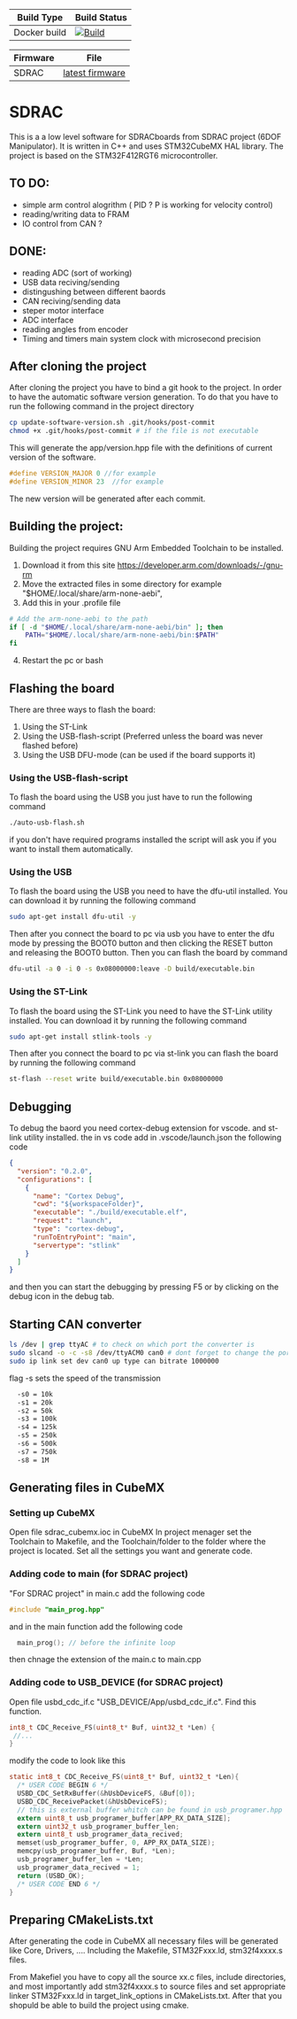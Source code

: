 
<!-- <img align="right" src="https://github.com/X-Lemon-X/sdrac_software_low/actions/workflows/cmake-build.yml/badge.svg" /> -->

| Build Type | Build Status |
|-|-|
| Docker build | [![Build](https://github.com/X-Lemon-X/sdrac_software_low/actions/workflows/cmake-build.yml/badge.svg)](https://github.com/X-Lemon-X/sdrac_software_low/actions/workflows/cmake-build.yml) |

<!-- <img align="right" src="https://github.com/X-Lemon-X/sdrac_software_low/actions/workflows/cmake-build.yml/badge.svg" /> -->

| Firmware | File |
|-|-|
| SDRAC | [latest firmware](https://github.com/X-Lemon-X/sdrac_software_low/releases/latest) |



# SDRAC
This is a a low level software for SDRACboards from SDRAC project (6DOF Manipulator). It is written in C++ and uses STM32CubeMX HAL library.
The project is based on the STM32F412RGT6 microcontroller.

## TO DO:
 - simple arm control alogrithm ( PID ?  P is working for velocity control)
 - reading/writing data to FRAM
 - IO control from CAN ?
## DONE:
 - reading ADC (sort of working)
 - USB data reciving/sending
 - distingushing between different baords
 - CAN reciving/sending data
 - steper motor interface
 - ADC interface
 - reading angles from encoder
 - Timing and timers main system clock with microsecond precision


## After cloning the project
After cloning the project you have to bind a git hook to the project. In order to have the automatic software version generation.
To do that you have to run the following command in the project directory
```bash
cp update-software-version.sh .git/hooks/post-commit
chmod +x .git/hooks/post-commit # if the file is not executable
```
This will generate the app/version.hpp file with the definitions of current version of the software.
```cpp
#define VERSION_MAJOR 0 //for example
#define VERSION_MINOR 23  //for example
```
The new version will be generated after each commit.

## Building the project:
Building the project requires GNU Arm Embedded Toolchain to be installed.
1. Download it from this site https://developer.arm.com/downloads/-/gnu-rm 
2. Move the extracted files in some directory for example "$HOME/.local/share/arm-none-aebi", 
3. Add this in your .profile file 
```bash
# Add the arm-none-aebi to the path
if [ -d "$HOME/.local/share/arm-none-aebi/bin" ]; then
    PATH="$HOME/.local/share/arm-none-aebi/bin:$PATH" 
fi
```
4. Restart the pc or bash

## Flashing the board
There are three ways to flash the board:
1. Using the ST-Link
2. Using the USB-flash-script (Preferred unless the board was never flashed before)
3. Using the USB DFU-mode (can be used if the board supports it)
### Using the USB-flash-script 
To flash the board using the USB you just have to run the following command
```bash
./auto-usb-flash.sh
```
if you don't have required programs installed the script will ask you if you want to install them automatically.

### Using the USB
To flash the board using the USB you need to have the dfu-util installed.
You can download it by running the following command
```bash
sudo apt-get install dfu-util -y
```
Then after you connect the board to pc via usb you have to enter the dfu mode by pressing the BOOT0 button and then clicking the RESET button and releasing the BOOT0 button.
Then you can flash the board by command
```bash
dfu-util -a 0 -i 0 -s 0x08000000:leave -D build/executable.bin
```

### Using the ST-Link
To flash the board using the ST-Link you need to have the ST-Link utility installed. 
You can download it by running the following command
```bash
sudo apt-get install stlink-tools -y
```
Then after you connect the board to pc via st-link you can flash the board by running the following command
```bash
st-flash --reset write build/executable.bin 0x08000000
```

## Debugging
To debug the baord you need cortex-debug extension for vscode.
and st-link utility installed.
the in vs code add in .vscode/launch.json the following code
```json
{
  "version": "0.2.0",
  "configurations": [
    {
      "name": "Cortex Debug",
      "cwd": "${workspaceFolder}",
      "executable": "./build/executable.elf",
      "request": "launch",
      "type": "cortex-debug",
      "runToEntryPoint": "main",
      "servertype": "stlink"
    }
  ]
}
```
and then you can start the debugging by pressing F5 or by clicking on the debug icon in the debug tab.

## Starting CAN converter
```bash
ls /dev | grep ttyAC # to check on which port the converter is
sudo slcand -o -c -s8 /dev/ttyACM0 can0 # dont forget to change the port
sudo ip link set dev can0 up type can bitrate 1000000 
```
flag -s sets the speed of the transmission
```bash
  -s0 = 10k
  -s1 = 20k
  -s2 = 50k
  -s3 = 100k
  -s4 = 125k
  -s5 = 250k
  -s6 = 500k
  -s7 = 750k
  -s8 = 1M
```

## Generating files in CubeMX
### Setting up CubeMX
Open file sdrac_cubemx.ioc in CubeMX
In project menager set the Toolchain to Makefile, and the Toolchain/folder to the folder where the project is located.
Set all the settings you want and generate code.

### Adding code to main (for SDRAC project)
"For SDRAC project"
in main.c add the following code
```c
#include "main_prog.hpp"
```
and in the main function add the following code
```c
  main_prog(); // before the infinite loop
```
then chnage the extension of the main.c to main.cpp


### Adding code to USB_DEVICE (for SDRAC project)
Open file usbd_cdc_if.c "USB_DEVICE/App/usbd_cdc_if.c".
Find this function. 
 ```c
 int8_t CDC_Receive_FS(uint8_t* Buf, uint32_t *Len) {
  //...
 }
 ```
 modify the code to look like this
```c
static int8_t CDC_Receive_FS(uint8_t* Buf, uint32_t *Len){
  /* USER CODE BEGIN 6 */
  USBD_CDC_SetRxBuffer(&hUsbDeviceFS, &Buf[0]);
  USBD_CDC_ReceivePacket(&hUsbDeviceFS);
  // this is external buffer whitch can be found in usb_programer.hpp
  extern uint8_t usb_programer_buffer[APP_RX_DATA_SIZE];
  extern uint32_t usb_programer_buffer_len;
  extern uint8_t usb_programer_data_recived;
  memset(usb_programer_buffer, 0, APP_RX_DATA_SIZE);
  memcpy(usb_programer_buffer, Buf, *Len);
  usb_programer_buffer_len = *Len;
  usb_programer_data_recived = 1;
  return (USBD_OK);
  /* USER CODE END 6 */
}
```

## Preparing CMakeLists.txt
After generating the code in CubeMX all necessary files will be generated like Core, Drivers, ....
Including the Makefile, STM32Fxxx.ld, stm32f4xxxx.s files.

From Makefiel you have to copy all the source xx.c files, include directories, and most importantly add stm32f4xxxx.s to source files and set appropriate linker STM32Fxxx.ld in target_link_options in CMakeLists.txt.
After that you shopuld be able to build the project using cmake.




